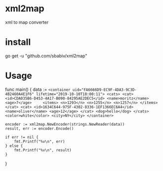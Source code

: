 # xml2map
xml to map converter

# install
go get -u "github.com/sbabiv/xml2map"

# Usage

func main() {
	data := `<container uid="FA6666D9-EC9F-4DA3-9C3D-4B2460A4E1F6" lifetime="2019-10-10T18:00:11">
				<cats>
					<cat>
						<id>CDA035B6-D453-4A17-B090-84295AE2DEC5</id>
						<name>moritz</name>
						<age>7</age> 	
						<items>
							<n>1293</n>
							<n>1255</n>
							<n>1257</n>
						</items>
					</cat>
					<cat>
						<id>1634C644-975F-4302-8336-1EF1366EC6A4</id>
						<name>oliver</name>
						<age>12</age>
					</cat>
					<dog>hello</dog>
				</cats>
				<color>white</color>
				<city>NY</city>
			</container>`

	encoder := xml2map.NewEncoder(strings.NewReader(data))
	result, err := encoder.Encode()

	if err != nil {
		fmt.Printf("%v\n", err)
	} else {
		fmt.Printf("%v\n", result)
	}
}
